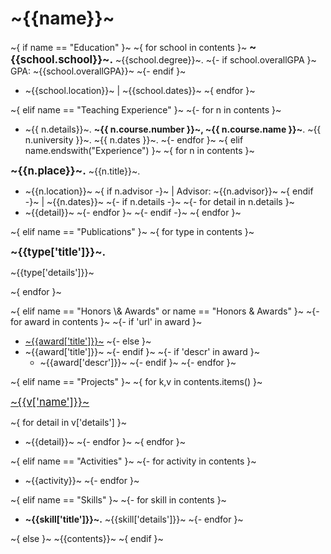 # ~{{name}}~

~{ if name == "Education" }~
~{ for school in contents }~
__<big>~{{school.school}}~.</big>__  ~{{school.degree}}~.
~{- if school.overallGPA }~
GPA: ~{{school.overallGPA}}~
~{- endif }~

+ ~{{school.location}}~
&#124; ~{{school.dates}}~
~{ endfor }~

~{ elif name == "Teaching Experience" }~
~{- for n in contents }~
+ ~{{ n.details}}~.
  **~{{ n.course.number }}~, ~{{ n.course.name }}~**.
  ~{{ n.university }}~.
  ~{{ n.dates }}~.
~{- endfor }~
~{ elif name.endswith("Experience") }~
~{ for n in contents }~

__<big>~{{n.place}}~.</big>__  ~{{n.title}}~.

+ ~{{n.location}}~
~{ if n.advisor -}~
  &#124; Advisor: ~{{n.advisor}}~
~{ endif -}~
&#124; ~{{n.dates}}~
~{- if n.details -}~
~{- for detail in n.details }~
+ ~{{detail}}~
~{- endfor }~
~{- endif -}~
~{ endfor }~

~{ elif name == "Publications" }~
~{ for type in contents }~

__<big>~{{type['title']}}~.</big>__

~{{type['details']}}~

~{ endfor }~

~{ elif name == "Honors \\& Awards" or name == "Honors & Awards" }~
~{- for award in contents }~
  ~{- if 'url' in award }~
+ [~{{award['title']}}~](~{{award['url']}}~)
  ~{- else }~
+ ~{{award['title']}}~
  ~{- endif }~
~{- if 'descr' in award }~
  + ~{{award['descr']}}~
~{- endif }~
~{- endfor }~

~{ elif name == "Projects" }~
~{ for k,v in contents.items() }~

<big>[~{{v['name']}}~](~{{v['url']}}~)</big>

~{ for detail in v['details'] }~
+ ~{{detail}}~
~{- endfor }~
~{ endfor }~

~{ elif name == "Activities" }~
~{- for activity in contents }~
+ ~{{activity}}~
~{- endfor }~

~{ elif name == "Skills" }~
~{- for skill in contents }~
+ __~{{skill['title']}}~.__ ~{{skill['details']}}~
~{- endfor }~

~{ else }~
~{{contents}}~
~{ endif }~

